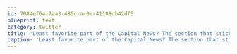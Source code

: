```yaml
---
id: 7084ef64-7aa3-485c-ac0e-41188db42df5
blueprint: text
category: twitter
title: 'Least favorite part of the Capital News? The section that sticks out of my mailbox and funnels the rain all over my mail.'
caption: 'Least favorite part of the Capital News? The section that sticks out of my mailbox and funnels the rain all over my mail.'
---
```

